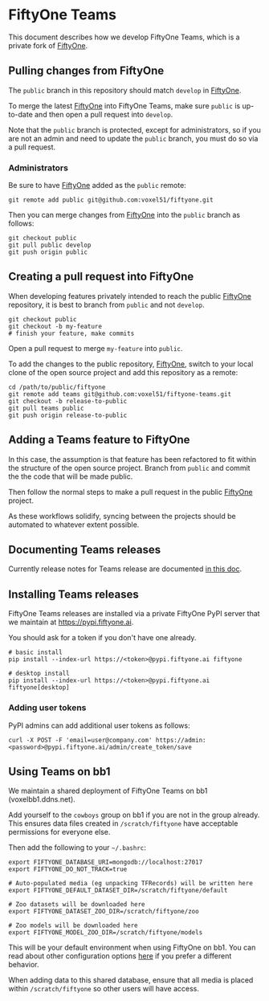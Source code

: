 # FiftyOne Teams

This document describes how we develop FiftyOne Teams, which is a private fork
of [FiftyOne](https://github.com/voxel51/fiftyone).

## Pulling changes from FiftyOne

The `public` branch in this repository should match `develop` in
[FiftyOne](https://github.com/voxel51/fiftyone).

To merge the latest [FiftyOne](https://github.com/voxel51/fiftyone) into
FiftyOne Teams, make sure `public` is up-to-date and then open a pull request
into `develop`.

Note that the `public` branch is protected, except for administrators, so if
you are not an admin and need to update the `public` branch, you must do so via
a pull request.

### Administrators

Be sure to have [FiftyOne](https://github.com/voxel51/fiftyone) added as the
`public` remote:

```shell
git remote add public git@github.com:voxel51/fiftyone.git
```

Then you can merge changes from [FiftyOne](https://github.com/voxel51/fiftyone)
into the `public` branch as follows:

```
git checkout public
git pull public develop
git push origin public
```

## Creating a pull request into FiftyOne

When developing features privately intended to reach the public
[FiftyOne](https://github.com/voxel51/fiftyone) repository, it is best to
branch from `public` and not `develop`.

```
git checkout public
git checkout -b my-feature
# finish your feature, make commits
```

Open a pull request to merge `my-feature` into `public`.

To add the changes to the public repository,
[FiftyOne](https://github.com/voxel51/fiftyone), switch to your local clone of
the open source project and add this repository as a remote:

```shell
cd /path/to/public/fiftyone
git remote add teams git@github.com:voxel51/fiftyone-teams.git
git checkout -b release-to-public
git pull teams public
git push origin release-to-public
```

## Adding a Teams feature to FiftyOne

In this case, the assumption is that feature has been refactored to fit within
the structure of the open source project. Branch from `public` and commit the
the code that will be made public.

Then follow the normal steps to make a pull request in the public
[FiftyOne](https://github.com/voxel51/fiftyone) project.

As these workflows solidify, syncing between the projects should be automated
to whatever extent possible.

## Documenting Teams releases

Currently release notes for Teams release are documented
[in this doc](https://docs.google.com/document/d/1SvoJRXiajm14jXaenD9GottSEoQlOVCNcyMEV8qrF-g).

## Installing Teams releases

FiftyOne Teams releases are installed via a private FiftyOne PyPI server that
we maintain at https://pypi.fiftyone.ai.

You should ask for a token if you don't have one already.

```shell
# basic install
pip install --index-url https://<token>@pypi.fiftyone.ai fiftyone

# desktop install
pip install --index-url https://<token>@pypi.fiftyone.ai fiftyone[desktop]
```

### Adding user tokens

PyPI admins can add additional user tokens as follows:

```shell
curl -X POST -F 'email=user@company.com' https://admin:<password>@pypi.fiftyone.ai/admin/create_token/save
```

## Using Teams on bb1

We maintain a shared deployment of FiftyOne Teams on bb1 (voxelbb1.ddns.net).

Add yourself to the `cowboys` group on bb1 if you are not in the group already.
This ensures data files created in `/scratch/fiftyone` have acceptable
permissions for everyone else.

Then add the following to your `~/.bashrc`:

```shell
export FIFTYONE_DATABASE_URI=mongodb://localhost:27017
export FIFTYONE_DO_NOT_TRACK=true

# Auto-populated media (eg unpacking TFRecords) will be written here
export FIFTYONE_DEFAULT_DATASET_DIR=/scratch/fiftyone/default

# Zoo datasets will be downloaded here
export FIFTYONE_DATASET_ZOO_DIR=/scratch/fiftyone/zoo

# Zoo models will be downloaded here
export FIFTYONE_MODEL_ZOO_DIR=/scratch/fiftyone/models
```

This will be your default environment when using FiftyOne on bb1. You can read
about other configuration options
[here](https://voxel51.com/docs/fiftyone/user_guide/config.html) if you prefer
a different behavior.

When adding data to this shared database, ensure that all media is placed
within `/scratch/fiftyone` so other users will have access.
